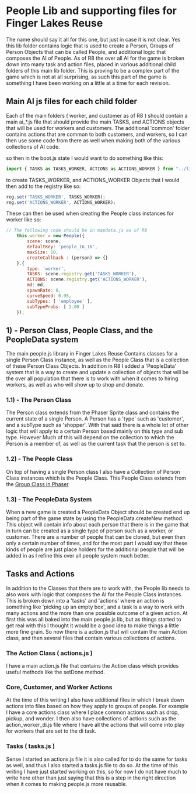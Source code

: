 # People Lib and supporting files for Finger Lakes Reuse

The name should say it all for this one, but just in case it is not clear. Yes this lib folder contains logic that is used to create a Person, Groups of Person Objects that can be called People, and additional logic that composes the AI of People. As of R8 the over all AI for the game is broken down into many task and action files, placed in various additional child folders of this main lib folder. This is proving to be a complex part of the game which is not at all surprising, as such this part of the game is something I have been working on a little at a time for each revision.

## Main AI js files for each child folder

Each of the main folders \( worker, and customer as of R8 \) should contain a main ai_*.js file that should provide the main TASKS, and ACTIONS objects that will be used for workers and customers. The additional 'common' folder contains actions that are common to both customers, and workers, so I can then use some code from there as well when making both of the various collections of AI code.

so then in the boot.js state I would want to do something like this:

```js
import { TASKS as TASKS_WORKER, ACTIONS as ACTIONS_WORKER } from "../lib/people/worker/ai_worker.js";
```

to create TASKS\_WORKER, and ACTIONS\_WORKER Objects that I would then add to the registry like so:

```js
reg.set('TASKS_WORKER', TASKS_WORKER);
reg.set('ACTIONS_WORKER', ACTIONS_WORKER);
```

These can then be used when creating the People class instances for worker like so:

```js
// The following code should be in mapdata.js as of R8
    this.worker = new People({
        scene: scene,
        defaultKey: 'people_16_16',       
        maxSize: 10,
        createCallback : (person) => {}
    },{
        type: 'worker',
        TASKS: scene.registry.get('TASKS_WORKER'),
        ACTIONS: scene.registry.get('ACTIONS_WORKER'),
        md: md,
        spawnRate: 0,
        curveSpeed: 0.95,
        subTypes: [ 'employee' ],
        subTypeProbs: [ 1.00 ]
    });
```

## 1) - Person Class, People Class, and the PeopleData system

The main people.js library in Finger Lakes Reuse Contains classes for a single Person Class instance, as well as the People Class that is a collection of these Person Class Objects. In addition in R8 I added a 'PeopleData' system that is a way to create and update a collection of objects that will be the over all population that there is to work with when it comes to hiring workers, as well as who will show up to shop and donate.

### 1.1) - The Person Class

The Person class extends from the Phaser Sprite class and contains the current state of a single Person. A Person has a 'type' such as 'customer', and a subType such as 'shopper'. With that said there is a whole lot of other logic that will apply to a certain Person based mainly on this type and sub type. However Much of this will depend on the collection to which the Person is a member of, as well as the current task that the person is set to.

### 1.2) - The People Class

On top of having a single Person class I also have a Collection of Person Class instances which is the People Class. This People Class extends from the [Group Class in Phaser](https://docs.phaser.io/api-documentation/class/gameobjects-group)

### 1.3) - The PeopleData System

When a new game is created a PeopleData Object should be created end up being part of the game state by using the PeopleData.createNew method. This object will contain info about each person that there is in the game that in turn can be created as a single type of person such as a worker, or customer. There are a number of people that can be cloned, but even then only a certain number of times, and for the most part I would say that these kinds of people are just place holders for the additional people that will be added in as I refine this over all people system much better. 

## Tasks and Actions

In addition to the Classes that there are to work with, the People lib needs to also work with logic that composes the AI for the People Class instances. This is broken down into a 'tasks' and 'actions' where an action is something like 'picking up an empty box', and a task is a way to work with many actions and the more than one possible outcome of a given action. At first this was all baked into the main people.js lib, but as things started to get real with this I thought it would be a good idea to make things a little more fine grain. So now there is a action.js that will contain the main Action class, and then several files that contain various collections of actions.

### The Action Class ( actions.js )

I have a main action.js file that contains the Action class which provides useful methods like the setDone method. 

### Core, Customer, and Worker Actions

At the time of this writing I also have additional files in which I break down actions into files based on how they apply to groups of people. For example I have a core actions class where I place common actions such as drop, pickup, and wonder. I then also have collections of actions such as the action\_worker\_di.js file where I have all the actions that will come into play for workers that are set to the di task.

### Tasks ( tasks.js )

Sense I started an actions.js file it is also called for to do the same for tasks as well, and thus I also started a tasks.js file to do so. At the time of this writing I have just started working on this, so for now I do not have much to write here other than just saying that this is a step in the right direction when it comes to making people.js more reusable.




